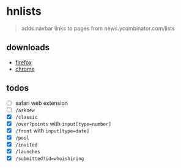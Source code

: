
# hnlists

> adds navbar links to pages from news.ycombinator.com/lists

## downloads

* [firefox](https://addons.mozilla.org/en-US/firefox/addon/hnlists)
* [chrome](https://chrome.google.com/webstore/detail/hnlinks/ocmmphbmpogonjeohjiapdgbdbpnilbl)

## todos

* [ ] safari web extension
* [ ] `/asknew`
* [x] `/classic`
* [x] `/over?points` with `input[type=number]`
* [x] `/front` with `input[type=date]`
* [x] `/pool`
* [x] `/invited`
* [x] `/launches`
* [x] `/submitted?id=whoishiring`

